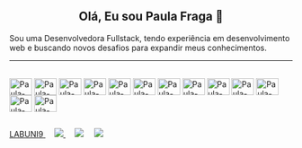 <h2 align="center"> Olá, Eu sou Paula Fraga 👋 </h2>
 
Sou uma Desenvolvedora Fullstack, tendo experiência em desenvolvimento web e buscando novos desafios para expandir meus conhecimentos.

<hr>

<div style="display: inline_block;" width="100%"><br>

  <img align="center" alt="Paula-HTML" height="30" width="40" src="https://cdn.jsdelivr.net/gh/devicons/devicon/icons/html5/html5-original.svg" />

  <img align="center" alt="Paula-CSS" height="30" width="40" src="https://cdn.jsdelivr.net/gh/devicons/devicon/icons/css3/css3-original.svg" />

  <img align="center" alt="Paula-tailwindcss" height="30" width="40" src="https://cdn.jsdelivr.net/gh/devicons/devicon/icons/tailwindcss/tailwindcss-plain.svg" />

  <img align="center" alt="Paula-SASS" height="30" width="40" src="https://cdn.jsdelivr.net/gh/devicons/devicon/icons/sass/sass-original.svg" />

  <img align="center" alt="Paula-PHP" height="30" width="40" src="https://cdn.jsdelivr.net/gh/devicons/devicon/icons/php/php-original.svg" />

  <img align="center" alt="Paula-laravel" height="30" width="40" src="https://cdn.jsdelivr.net/gh/devicons/devicon/icons/laravel/laravel-plain-wordmark.svg" />

  <img align="center" alt="Paula-codeigniter" height="30" width="40" src="https://cdn.jsdelivr.net/gh/devicons/devicon/icons/codeigniter/codeigniter-plain-wordmark.svg" />

  <img align="center" alt="Paula-JS" height="30" width="40" src="https://cdn.jsdelivr.net/gh/devicons/devicon/icons/javascript/javascript-original.svg" />

  <img align="center" alt="Paula-composer" height="30" width="40" src="https://cdn.jsdelivr.net/gh/devicons/devicon/icons/composer/composer-original.svg" />

  <img align="center" alt="Paula-NPM" height="30" width="40" src="https://cdn.jsdelivr.net/gh/devicons/devicon/icons/npm/npm-original-wordmark.svg" />

  <img align="center" alt="Paula-VUE" height="30" width="40" src="https://cdn.jsdelivr.net/gh/devicons/devicon/icons/vuejs/vuejs-original.svg" />

  <img align="center" alt="Paula-mysql" height="30" width="40" src="https://cdn.jsdelivr.net/gh/devicons/devicon/icons/mysql/mysql-original.svg" />

  <img align="center" alt="Paula-postgresql" height="30" width="40" src="https://cdn.jsdelivr.net/gh/devicons/devicon/icons/postgresql/postgresql-original-wordmark.svg" />

</div>
  
  ##
 
<div style="display: inline_block;" width="100%">
 
 <a href="https://labcidades.github.io/" target="_blank">
    LABUNI9
  </a>
 &nbsp; &nbsp;
  <a href="https://www.linkedin.com/in/paula-fraga-292b97253" target="_blank">
    <img src="https://img.shields.io/badge/LinkedIn-0077B5?style=for-the-badge&logo=linkedin&logoColor=white" target="_blank">
  </a>
&nbsp; &nbsp;
  <a href = "mailto:pauladev3@gmail.com"><img src="https://img.shields.io/badge/-Gmail-%23333?style=for-the-badge&logo=gmail&logoColor=white" target="_blank"></a>
  &nbsp; &nbsp;
  <a href="https://api.whatsapp.com/send?phone=5511968765141&text=" target="_blank"><img src="https://img.shields.io/badge/WhatsApp-25D366?style=for-the-badge&logo=whatsapp&logoColor=white" target="_blank"></a> 
  
</div>

